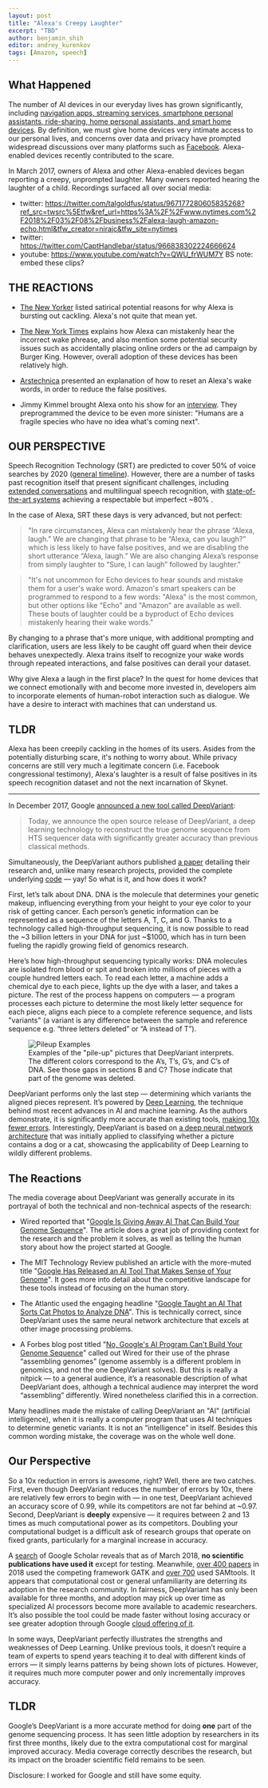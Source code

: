 ```yaml
---
layout: post
title: "Alexa's Creepy Laughter"
excerpt: "TBD"
author: benjamin_shih
editor: andrey_kurenkov
tags: [Amazon, speech]
---
```


## What Happened

The number of AI devices in our everyday lives has grown significantly, including [navigation apps, streaming services, smartphone personal assistants, ride-sharing, home personal assistants, and smart home devices](https://www.nytimes.com/2018/03/08/business/alexa-laugh-amazon-echo.html). By definition, we must give home devices very intimate access to our personal lives, and concerns over data and privacy have prompted widespread discussions over many platforms such as [Facebook](https://www.wired.com/story/mark-zuckerberg-congress-day-two/). Alexa-enabled devices recently contributed to the scare. 

In March 2017, owners of Alexa and other Alexa-enabled devices began reporting a creepy, unprompted laughter. Many owners reported hearing the laughter of a child. Recordings surfaced all over social media: 

* twitter: https://twitter.com/talgoldfus/status/967177280605835268?ref_src=twsrc%5Etfw&ref_url=https%3A%2F%2Fwww.nytimes.com%2F2018%2F03%2F08%2Fbusiness%2Falexa-laugh-amazon-echo.html&tfw_creator=nirajc&tfw_site=nytimes
* twitter: https://twitter.com/CaptHandlebar/status/966838302224666624
* youtube: https://www.youtube.com/watch?v=QWU_frWUM7Y
BS note: embed these clips?


## THE REACTIONS

* [The New Yorker](https://www.newyorker.com/humor/daily-shouts/why-is-alexa-laughing-some-theories) listed satirical potential reasons for why Alexa is bursting out cackling. Alexa's not quite that mean yet.

* [The New York Times](https://www.nytimes.com/2018/03/08/business/alexa-laugh-amazon-echo.html) explains how Alexa can mistakenly hear the incorrect wake phrease, and also mention some potential security issues such as accidentally placing online orders or the ad campaign by Burger King. However, overall adoption of these devices has been relatively high.

* [Arstechnica](https://arstechnica.com/gadgets/2018/03/unprompted-creepy-laughing-from-alexa-is-freaking-out-echo-users/) presented an explanation of how to reset an Alexa's wake words, in order to reduce the false positives.

* Jimmy Kimmel brought Alexa onto his show for an [interview](https://www.youtube.com/watch?v=tMJm4cZ9yxQ). They preprogrammed the device to be even more sinister: "Humans are a fragile species who have no idea what's coming next".


## OUR PERSPECTIVE

Speech Recognition Technology (SRT) are predicted to cover 50% of voice searches by 2020 ([general timeline](https://medium.com/swlh/the-past-present-and-future-of-speech-recognition-technology-cf13c179aaf)). However, there are a number of tasks past recognition itself that present significant challenges, including [extended conversations](https://www.technologyreview.com/s/608571/alexa-understand-me/) and multilingual speech recognition, with [state-of-the-art systems](http://ieeexplore.ieee.org/iel7/4200690/5418892/06935076.pdf) achieving a respectable but imperfect ~80% .

In the case of Alexa, SRT these days is very advanced, but not perfect:

> "In rare circumstances, Alexa can mistakenly hear the phrase “Alexa, laugh.” We are changing that phrase to be “Alexa, can you laugh?” which is less likely to have false positives, and we are disabling the short utterance “Alexa, laugh.” We are also changing Alexa’s response from simply laughter to “Sure, I can laugh” followed by laughter."

> "It's not uncommon for Echo devices to hear sounds and mistake them for a user's wake word. Amazon's smart speakers can be programmed to respond to a few words: "Alexa" is the most common, but other options like "Echo" and "Amazon" are available as well. These bouts of laughter could be a byproduct of Echo devices mistakenly hearing their wake words."

By changing to a phrase that's more unique, with additional prompting and clarification, users are less likely to be caught off guard when their device behaves unexpectedly. Alexa trains itself to recognize your wake words through repeated interactions, and false positives can derail your dataset. 

Why give Alexa a laugh in the first place? In the quest for home devices that we connect emotionally with and become more invested in, developers aim to incorporate elements of human-robot interaction such as dialogue. We have a desire to interact with machines that can understand us.




## TLDR

Alexa has been creepily cackling in the homes of its users. Asides from the potentially disturbing scare, it's nothing to worry about. While privacy concerns are still very much a legitimate concern (i.e. Facebook congressional testimony), Alexa's laughter is a result of false positives in its speech recognition dataset and not the next incarnation of Skynet.


----

In December 2017, Google [announced a new tool called DeepVariant](https://research.googleblog.com/2017/12/deepvariant-highly-accurate-genomes.html):

> Today, we announce the open source release of DeepVariant, a deep learning technology to reconstruct the true genome sequence from HTS sequencer data with significantly greater accuracy than previous classical methods.

Simultaneously, the DeepVariant authors published [a paper](https://www.biorxiv.org/content/biorxiv/early/2018/03/20/092890.full.pdf) detailing their research and, unlike many research projects, provided the complete underlying [code](https://github.com/google/deepvariant) — yay! So what is it, and how does it work?

First, let’s talk about DNA. DNA is the molecule that determines your genetic makeup, influencing everything from your height to your eye color to your risk of getting cancer. Each person’s genetic information can be represented as a sequence of the letters A, T, C, and G. Thanks to a technology called high-throughput sequencing, it is now possible to read the ~3 billion letters in your DNA for just ~$1000, which has in turn been fueling the rapidly growing field of genomics research.

Here’s how high-throughput sequencing typically works: DNA molecules are isolated from blood or spit and broken into millions of pieces with a couple hundred letters each. To read each letter, a machine adds a chemical dye to each piece, lights up the dye with a laser, and takes a picture. The rest of the process happens on computers — a program processes each picture to determine the most likely letter sequence for each piece, aligns each piece to a complete reference sequence, and lists "variants" (a variant is any difference between the sample and reference sequence e.g. “three letters deleted” or “A instead of T”).

<figure>
	<img src="{{site.url}}/content/news/images/google-deepvariant/image_0.png" alt="Pileup Examples">
	<figcaption>
Examples of the "pile-up" pictures that DeepVariant interprets. The different colors correspond to the A’s, T’s, G’s, and C’s of DNA. See those gaps in sections B and C? Those indicate that part of the genome was deleted.
	</figcaption>
</figure>

DeepVariant performs only the last step — determining which variants the aligned pieces represent. It’s powered by [Deep Learning](http://theai.wiki/Deep%20Learning), the technique behind most recent advances in AI and machine learning. As the authors demonstrate, it is significantly more accurate than existing tools, [making 10x fewer errors](https://blog.dnanexus.com/2017-12-05-evaluating-deepvariant-googles-machine-learning-variant-caller/). Interestingly, DeepVariant is based on [a deep neural network architecture](https://research.googleblog.com/2016/08/improving-inception-and-image.html) that was initially applied to classifying whether a picture contains a dog or a cat, showcasing the applicability of Deep Learning to wildly different problems.

## The Reactions

The media coverage about DeepVariant was generally accurate in its portrayal of both the technical and non-technical aspects of the research:

* Wired reported that "[Google Is Giving Away AI That Can Build Your Genome Sequence](https://www.wired.com/story/google-is-giving-away-ai-that-can-build-your-genome-sequence/)". The article does a great job of providing context for the research and the problem it solves, as well as telling the human story about how the project started at Google.

* The MIT Technology Review published an article with the more-muted title "[Google Has Released an AI Tool That Makes Sense of Your Genome](https://www.technologyreview.com/s/609647/google-has-released-an-ai-tool-that-makes-sense-of-your-genome/)". It goes more into detail about the competitive landscape for these tools instead of focusing on the human story.

* The Atlantic used the engaging headline "[Google Taught an AI That Sorts Cat Photos to Analyze DNA](https://www.theatlantic.com/science/archive/2017/12/google-deepvariant-dna/547634/)".  This is technically correct, since DeepVariant uses the same neural network architecture that excels at other image processing problems.

* A Forbes blog post titled "[No, Google's AI Program Can't Build Your Genome Sequence](https://www.forbes.com/sites/stevensalzberg/2017/12/11/no-googles-new-ai-cant-build-your-genome-sequence/#6a944cf05774)" called out Wired for their use of the phrase “assembling genomes” (genome assembly is a different problem in genomics, and not the one DeepVariant solves). But this is really a nitpick — to a general audience, it’s a reasonable description of what DeepVariant does, although a technical audience may interpret the word “assembling” differently. Wired nonetheless clarified this in a correction. 

Many headlines made the mistake of calling DeepVariant an "AI" (artificial intelligence), when it is really a computer program that uses AI techniques to determine genetic variants. It is not an “intelligence” in itself. Besides this common wording mistake, the coverage was on the whole well done.

## Our Perspective

So a 10x reduction in errors is awesome, right? Well, there are two catches. First, even though DeepVariant reduces the number of errors by 10x, there are relatively few errors to begin with — in one test, DeepVariant achieved an accuracy score of 0.99, while its competitors are not far behind at ~0.97. Second, DeepVariant is **deeply** expensive — it requires between 2 and 13 times as much computational power as its competitors. Doubling your computational budget is a difficult ask of research groups that operate on fixed grants, particularly for a marginal increase in accuracy.  

A [search](https://scholar.google.com/scholar?cites=17906459847542072356&as_sdt=5,39&sciodt=0,39&hl=en) of Google Scholar reveals that as of March 2018, **no scientific publications have used it** except for testing. Meanwhile, [over 400 papers](https://scholar.google.com/scholar?as_ylo=2018&hl=en&as_sdt=5,39&sciodt=0,39&cites=8846816360225209514&scipsc=) in 2018 used the competing framework GATK and [over 700](https://scholar.google.com/scholar?as_ylo=2018&hl=en&as_sdt=5,39&sciodt=0,39&cites=14180093680384888523&scipsc=) used SAMtools. It appears that computational cost or general unfamiliarity are deterring its adoption in the research community. In fairness, DeepVariant has only been available for three months, and adoption may pick up over time as specialized AI processors become more available to academic researchers. It’s also possible the tool could be made faster without losing accuracy or see greater adoption through Google [cloud offering of it](https://cloud.google.com/genomics/deepvariant).

In some ways, DeepVariant perfectly illustrates the strengths and weaknesses of Deep Learning. Unlike previous tools, it doesn’t require a team of experts to spend years teaching it to deal with different kinds of errors — it simply learns patterns by being shown lots of pictures. However, it requires much more computer power and only incrementally improves accuracy.

## TLDR

Google’s DeepVariant is a more accurate method for doing **one** part of the genome sequencing process. It has seen little adoption by researchers in its first three months, likely due to the extra computational cost for marginal improved accuracy. Media coverage correctly describes the research, but its impact on the broader scientific field remains to be seen.

Disclosure: I worked for Google and still have some equity.
